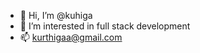 - 👋 Hi, I’m @kuhiga
- 👀 I’m interested in full stack development
- 📫 kurthigaa@gmail.com

<!---
kuhiga/kuhiga is a ✨ special ✨ repository because its `README.md` (this file) appears on your GitHub profile.
You can click the Preview link to take a look at your changes.
--->
